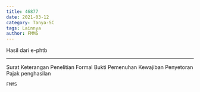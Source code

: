 ```yaml
---
title: 46877
date: 2021-03-12
category: Tanya-SC
tags: Lainnya
author: FMMS
---
```


Hasil dari e-phtb

---

Surat Keterangan Penelitian Formal Bukti Pemenuhan Kewajiban Penyetoran Pajak penghasilan

`FMMS`
